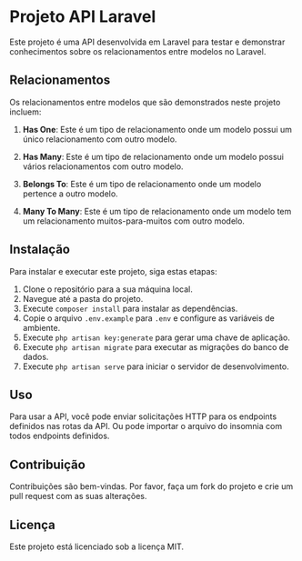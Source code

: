 # Projeto API Laravel

Este projeto é uma API desenvolvida em Laravel para testar e demonstrar conhecimentos sobre os relacionamentos entre modelos no Laravel.

## Relacionamentos

Os relacionamentos entre modelos que são demonstrados neste projeto incluem:

1. **Has One**: Este é um tipo de relacionamento onde um modelo possui um único relacionamento com outro modelo.

2. **Has Many**: Este é um tipo de relacionamento onde um modelo possui vários relacionamentos com outro modelo.

3. **Belongs To**: Este é um tipo de relacionamento onde um modelo pertence a outro modelo.

4. **Many To Many**: Este é um tipo de relacionamento onde um modelo tem um relacionamento muitos-para-muitos com outro modelo.

## Instalação

Para instalar e executar este projeto, siga estas etapas:

1. Clone o repositório para a sua máquina local.
2. Navegue até a pasta do projeto.
3. Execute `composer install` para instalar as dependências.
4. Copie o arquivo `.env.example` para `.env` e configure as variáveis de ambiente.
5. Execute `php artisan key:generate` para gerar uma chave de aplicação.
6. Execute `php artisan migrate` para executar as migrações do banco de dados.
7. Execute `php artisan serve` para iniciar o servidor de desenvolvimento.

## Uso

Para usar a API, você pode enviar solicitações HTTP para os endpoints definidos nas rotas da API. Ou pode importar o arquivo do insomnia com todos endpoints definidos.




## Contribuição

Contribuições são bem-vindas. Por favor, faça um fork do projeto e crie um pull request com as suas alterações.

## Licença

Este projeto está licenciado sob a licença MIT.
